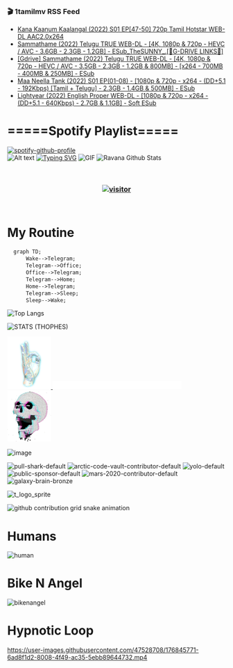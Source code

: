 ### 🎬 1tamilmv RSS Feed

<!-- BLOG-POST-LIST:START -->
- [Kana Kaanum Kaalangal &lpar;2022&rpar; S01 EP[47-50] 720p Tamil Hotstar WEB-DL AAC2.0x264](https://www.1tamilmv.click/index.php?/forums/topic/165619-kana-kaanum-kaalangal-2022-s01-ep47-50-720p-tamil-hotstar-web-dl-aac20x264/&do=findComment&comment=330846)
- [Sammathame &lpar;2022&rpar; Telugu TRUE WEB-DL - [4K, 1080p &amp; 720p - HEVC / AVC - 3.6GB - 2.3GB - 1.2GB] - ESub_TheSUNNY_.[🔰G-DRIVE LINKS🔰]](https://www.1tamilmv.click/index.php?/forums/topic/165618-sammathame-2022-telugu-true-web-dl-4k-1080p-720p-hevc-avc-36gb-23gb-12gb-esub_thesunny_%F0%9F%94%B0g-drive-links%F0%9F%94%B0/&do=findComment&comment=330845)
- [[Gdrive] Sammathame &lpar;2022&rpar; Telugu TRUE WEB-DL - [4K, 1080p &amp; 720p - HEVC / AVC - 3.5GB - 2.3GB - 1.2GB &amp; 800MB] - [x264 - 700MB - 400MB &amp; 250MB] - ESub](https://www.1tamilmv.click/index.php?/forums/topic/165617-gdrive-sammathame-2022-telugu-true-web-dl-4k-1080p-720p-hevc-avc-35gb-23gb-12gb-800mb-x264-700mb-400mb-250mb-esub/&do=findComment&comment=330844)
- [Maa Neella Tank &lpar;2022&rpar; S01 EP&lpar;01-08&rpar; - [1080p &amp; 720p - x264 - &lpar;DD+5.1 - 192Kbps&rpar; [Tamil + Telugu] - 2.3GB - 1.4GB &amp; 500MB] - ESub](https://www.1tamilmv.click/index.php?/forums/topic/165616-maa-neella-tank-2022-s01-ep01-08-1080p-720p-x264-dd51-192kbps-tamil-telugu-23gb-14gb-500mb-esub/&do=findComment&comment=330843)
- [Lightyear &lpar;2022&rpar; English Proper WEB-DL - [1080p &amp; 720p - x264 - &lpar;DD+5.1 - 640Kbps&rpar; - 2.7GB &amp; 1.1GB] - Soft ESub](https://www.1tamilmv.click/index.php?/forums/topic/165615-lightyear-2022-english-proper-web-dl-1080p-720p-x264-dd51-640kbps-27gb-11gb-soft-esub/&do=findComment&comment=330842)
<!-- BLOG-POST-LIST:END -->

# =====Spotify Playlist=====
[![spotify-github-profile](https://spotify-github-profile.vercel.app/api/view?uid=31rfzgmuvvewegdlxvlev4ynz4vu&cover_image=true&theme=default&bar_color=53b14f&bar_color_cover=true)](https://ravana69.github.io/rss)
</br>
![Alt text](https://spotify-recently-played-readme.vercel.app/api?user=31rfzgmuvvewegdlxvlev4ynz4vu)
[![Typing SVG](https://readme-typing-svg.herokuapp.com?color=%2336BCF7&center=true&vCenter=true&multiline=true&height=81&lines=I+AM+RAVANA;CONTACT+ME+ON+TELEGRAM%3A+%40R4V4N4)](https://git.io/typing-svg)
<img align="centre" height="400px" width="490px" alt="GIF" src="https://github.com/ravana69/ravana69/blob/master/rvm.gif" />
![Ravana Github Stats](https://github-readme-stats.vercel.app/api?username=ravana69&&show_icons=true&theme=radical)

<br />
<h3 align="center"> <a href="https://t.me/r4v4n4"><img src="https://profile-counter.glitch.me/ravana69/count.svg" alt="visitor" width="600"></a> </h3>
</br>

<H1>My Routine</H1>

```mermaid
  graph TD;
      Wake-->Telegram;
      Telegram-->Office;
      Office-->Telegram;
      Telegram-->Home;
      Home-->Telegram;
      Telegram-->Sleep;
      Sleep-->Wake;
```
![Top Langs](https://github-readme-stats.vercel.app/api/top-langs/?username=ravana69&&show_icons=true&theme=radical)

![STATS (THOPHES)](https://github-profile-trophy.vercel.app/?username=ravana69&theme=gruvbox&margin-w=10&margin-h=15&column=8)
<br />
<p align="left">
    <a href="#">
        <img width="20%" src="./assets/images/hand.gif" alt="" />
    </a>
    <a href="#">
        <img width="59%" src="./assets/images/spacer.png" alt="" >
    </a>
    <a href="#">
        <img width="20%" src="./assets/images/skull.gif" alt="" />
    </a>
</p>


![image](https://user-images.githubusercontent.com/47528708/175298537-0623dc00-7b1a-4ec1-b5b1-71768763a234.png)

<img width="148" alt="pull-shark-default" src="https://user-images.githubusercontent.com/47528708/176419715-70981865-4dc6-489a-8a1a-06842db67b15.gif"> <img width="148" alt="arctic-code-vault-contributor-default" src="https://user-images.githubusercontent.com/47528708/175267501-e1fbbb8f-c2b2-4882-b865-2ac4debef26c.png"> <img width="148" alt="yolo-default" src="https://user-images.githubusercontent.com/47528708/175267654-281a1880-1129-4b7b-bf2f-de5dd2bc5afa.png"> <img width="148" alt="public-sponsor-default" src="https://user-images.githubusercontent.com/47528708/175268448-2e78cc75-fb25-4d76-bd22-7df520446b45.png"> <img width="148" alt="mars-2020-contributor-default" src="https://user-images.githubusercontent.com/47528708/175268475-de6d987a-3be9-4353-86a5-23b422559355.png"> <img width="148" alt="galaxy-brain-bronze" src="https://user-images.githubusercontent.com/47528708/176419717-e2fdca8b-0fdc-47dd-9511-a7ff52178a33.gif">

![t_logo_sprite](https://user-images.githubusercontent.com/47528708/175293007-21ff1792-1fca-4be3-bcae-12fdc3aa414f.svg)

![github contribution grid snake animation](https://raw.githubusercontent.com/ravana69/ravana69/output/github-contribution-grid-snake-dark.svg#gh-dark-mode-only)

# Humans
<img width="170" alt="human" src="https://user-images.githubusercontent.com/47528708/176413829-c142d478-1c96-4c3c-a2a4-2dd35374c335.gif">

# Bike N Angel
<img width="170" alt="bikenangel" src="https://user-images.githubusercontent.com/47528708/176616968-3a44f91e-8016-477c-9bb5-c4689a1adbee.gif">

# Hypnotic Loop

https://user-images.githubusercontent.com/47528708/176845771-6ad8f1d2-8008-4f49-ac35-5ebb89644732.mp4


